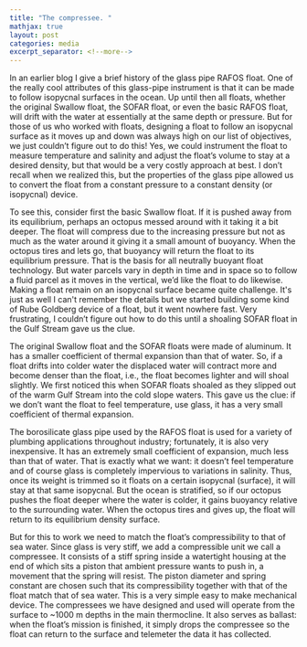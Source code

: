 ```yaml
---
title: "The compressee. "
mathjax: true
layout: post
categories: media
excerpt_separator: <!--more-->
---
```


In an earlier blog I give a brief history of the glass pipe RAFOS float. One of the really cool attributes of this glass-pipe instrument is that it can be made to follow isopycnal surfaces in the ocean. Up until then all floats, whether the original Swallow float, the SOFAR float, or even the basic RAFOS float, will drift with the water at essentially at the same depth or pressure. But for those of us who worked with floats, designing a float to follow an isopycnal surface as it moves up and down was always high on our list of objectives, we just couldn’t figure out to do this! Yes, we could instrument the float to measure temperature and salinity and adjust the float’s volume to stay at a desired density, but that would be a very costly approach at best. I don’t recall when we realized this, but the properties of the glass pipe allowed us to convert the float from a constant pressure to a constant density (or isopycnal) device. 
<!--more-->

To see this, consider first the basic Swallow float. If it is pushed away from its equilibrium, perhaps an octopus messed around with it taking it a bit deeper. The float will compress due to the increasing pressure but not as much as the water around it giving it a small amount of buoyancy. When the octopus tires and lets go, that buoyancy will return the float to its equilibrium pressure. That is the basis for all neutrally buoyant float technology. But water parcels vary in depth in time and in space so to follow a fluid parcel as it moves in the vertical, we’d like the float to do likewise. Making a float remain on an isopycnal surface became quite challenge. It's just as well I can't remember the details but we started building some kind of Rube Goldberg device of a float, but it went nowhere fast. Very frustrating, I couldn’t figure out how to do this until a shoaling SOFAR float in the Gulf Stream gave us the clue. 

The original Swallow float and the SOFAR floats were made of aluminum. It has a smaller coefficient of thermal expansion than that of water. So, if a float drifts into colder water the displaced water will contract more and become denser than the float, i.e., the float becomes lighter and will shoal slightly. We first noticed this when SOFAR floats shoaled as they slipped out of the warm Gulf Stream into the cold slope waters. This gave us the clue: if we don’t want the float to feel temperature, use glass, it has a very small coefficient of thermal expansion. 

The borosilicate glass pipe used by the RAFOS float is used for a variety of plumbing applications throughout industry; fortunately, it is also very inexpensive. It has an extremely small coefficient of expansion, much less than that of water. That is exactly what we want: it doesn’t feel temperature and of course glass is completely impervious to variations in salinity. Thus, once its weight is trimmed so it floats on a certain isopycnal (surface), it will stay at that same isopycnal. But the ocean is stratified, so if our octopus pushes the float deeper where the water is colder, it gains buoyancy relative to the surrounding water. When the octopus tires and gives up, the float will return to its equilibrium density surface. 

But for this to work we need to match the float’s compressibility to that of sea water. Since glass is very stiff, we add a compressible unit we call a compressee. It consists of a stiff spring inside a watertight housing at the end of which sits a piston that ambient pressure wants to push in, a movement that the spring will resist. The piston diameter and spring constant are chosen such that its compressibility together with that of the float match that of sea water. This is a very simple easy to make mechanical device. The compressees we have designed and used will operate from the surface to ~1000 m depths in the main thermocline. It also serves as ballast: when the float’s mission is finished, it simply drops the compressee so the float can return to the surface and telemeter the data it has collected. 
